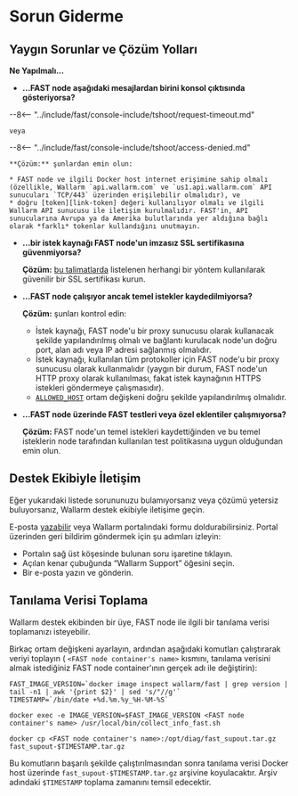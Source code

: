 # Sorun Giderme

## Yaygın Sorunlar ve Çözüm Yolları

**Ne Yapılmalı...**

* **...FAST node aşağıdaki mesajlardan birini konsol çıktısında gösteriyorsa?**

--8<-- "../include/fast/console-include/tshoot/request-timeout.md"
    
    veya

--8<-- "../include/fast/console-include/tshoot/access-denied.md"
    
    **Çözüm:** şunlardan emin olun:

    * FAST node ve ilgili Docker host internet erişimine sahip olmalı (özellikle, Wallarm `api.wallarm.com` ve `us1.api.wallarm.com` API sunucuları `TCP/443` üzerinden erişilebilir olmalıdır), ve
    * doğru [token][link-token] değeri kullanılıyor olmalı ve ilgili Wallarm API sunucusu ile iletişim kurulmalıdır. FAST'in, API sunucularına Avrupa ya da Amerika bulutlarında yer aldığına bağlı olarak *farklı* tokenlar kullandığını unutmayın.
    
* **...bir istek kaynağı FAST node'un imzasız SSL sertifikasına güvenmiyorsa?**

    **Çözüm:** [bu talimatlarda][doc-ssl] listelenen herhangi bir yöntem kullanılarak güvenilir bir SSL sertifikası kurun.
    
* **...FAST node çalışıyor ancak temel istekler kaydedilmiyorsa?**

    **Çözüm:** şunları kontrol edin:

    * İstek kaynağı, FAST node'u bir proxy sunucusu olarak kullanacak şekilde yapılandırılmış olmalı ve bağlantı kurulacak node'un doğru port, alan adı veya IP adresi sağlanmış olmalıdır.
    * İstek kaynağı, kullanılan tüm protokoller için FAST node'u bir proxy sunucusu olarak kullanmalıdır (yaygın bir durum, FAST node'un HTTP proxy olarak kullanılması, fakat istek kaynağının HTTPS istekleri göndermeye çalışmasıdır).
    * [`ALLOWED_HOST`][doc-allowed-host] ortam değişkeni doğru şekilde yapılandırılmış olmalıdır.
    
* **...FAST node üzerinde FAST testleri veya özel eklentiler çalışmıyorsa?**

    **Çözüm:** FAST node'un temel istekleri kaydettiğinden ve bu temel isteklerin node tarafından kullanılan test politikasına uygun olduğundan emin olun.

## Destek Ekibiyle İletişim

Eğer yukarıdaki listede sorununuzu bulamıyorsanız veya çözümü yetersiz buluyorsanız, Wallarm destek ekibiyle iletişime geçin.

E-posta [yazabilir](mailto:support@wallarm.com) veya Wallarm portalındaki formu doldurabilirsiniz. Portal üzerinden geri bildirim göndermek için şu adımları izleyin:

* Portalın sağ üst köşesinde bulunan soru işaretine tıklayın.
* Açılan kenar çubuğunda “Wallarm Support” öğesini seçin.
* Bir e-posta yazın ve gönderin.

## Tanılama Verisi Toplama

Wallarm destek ekibinden bir üye, FAST node ile ilgili bir tanılama verisi toplamanızı isteyebilir.

Birkaç ortam değişkeni ayarlayın, ardından aşağıdaki komutları çalıştırarak veriyi toplayın ( `<FAST node container's name>` kısmını, tanılama verisini almak istediğiniz FAST node container'ının gerçek adı ile değiştirin):

```
FAST_IMAGE_VERSION=`docker image inspect wallarm/fast | grep version | tail -n1 | awk '{print $2}' | sed 's/"//g'`
TIMESTAMP=`/bin/date +%d.%m.%y_%H-%M-%S`

docker exec -e IMAGE_VERSION=$FAST_IMAGE_VERSION <FAST node container's name> /usr/local/bin/collect_info_fast.sh

docker cp <FAST node container's name>:/opt/diag/fast_supout.tar.gz fast_supout-$TIMESTAMP.tar.gz
```

Bu komutların başarılı şekilde çalıştırılmasından sonra tanılama verisi Docker host üzerinde `fast_supout-$TIMESTAMP.tar.gz` arşivine koyulacaktır. Arşiv adındaki `$TIMESTAMP` toplama zamanını temsil edecektir.

[doc-allowed-host]:     operations/env-variables.md#limiting-the-number-of-requests-to-be-recorded
[doc-ssl]:              ssl/intro.md
[link-token]:           operations/internals.md#token